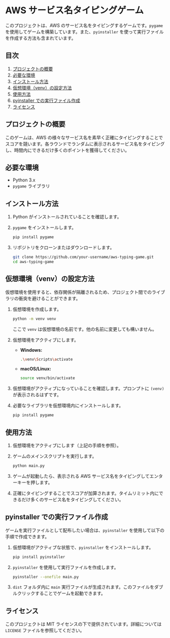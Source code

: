 # AWS サービス名タイピングゲーム

このプロジェクトは、AWS のサービス名をタイピングするゲームです。`pygame` を使用してゲームを構築しています。また、`pyinstaller` を使って実行ファイルを作成する方法も含まれています。

## 目次

1. [プロジェクトの概要](#プロジェクトの概要)
2. [必要な環境](#必要な環境)
3. [インストール方法](#インストール方法)
4. [仮想環境（venv）の設定方法](#仮想環境venvの設定方法)
5. [使用方法](#使用方法)
6. [pyinstaller での実行ファイル作成](#pyinstallerでの実行ファイル作成)
7. [ライセンス](#ライセンス)

## プロジェクトの概要

このゲームは、AWS の様々なサービス名を素早く正確にタイピングすることでスコアを競います。各ラウンドでランダムに表示されるサービス名をタイピングし、時間内にできるだけ多くのポイントを獲得してください。

## 必要な環境

- Python 3.x
- `pygame` ライブラリ

## インストール方法

1. Python がインストールされていることを確認します。

2. `pygame` をインストールします。

   ```bash
   pip install pygame
   ```

3. リポジトリをクローンまたはダウンロードします。

   ```bash
   git clone https://github.com/your-username/aws-typing-game.git
   cd aws-typing-game
   ```

## 仮想環境（venv）の設定方法

仮想環境を使用すると、依存関係が隔離されるため、プロジェクト間でのライブラリの衝突を避けることができます。

1. 仮想環境を作成します。

   ```bash
   python -m venv venv
   ```

   ここで `venv` は仮想環境の名前です。他の名前に変更しても構いません。

2. 仮想環境をアクティブにします。

   - **Windows:**

     ```bash
     .\venv\Scripts\activate
     ```

   - **macOS/Linux:**

     ```bash
     source venv/bin/activate
     ```

3. 仮想環境がアクティブになっていることを確認します。プロンプトに `(venv)` が表示されるはずです。

4. 必要なライブラリを仮想環境内にインストールします。

   ```bash
   pip install pygame
   ```

## 使用方法

1. 仮想環境をアクティブにします（上記の手順を参照）。

2. ゲームのメインスクリプトを実行します。

   ```bash
   python main.py
   ```

3. ゲームが起動したら、表示される AWS サービス名をタイピングしてエンターキーを押します。

4. 正確にタイピングすることでスコアが加算されます。タイムリミット内にできるだけ多くのサービス名をタイピングしてください。

## pyinstaller での実行ファイル作成

ゲームを実行ファイルとして配布したい場合は、`pyinstaller` を使用して以下の手順で作成できます。

1. 仮想環境がアクティブな状態で、`pyinstaller` をインストールします。

   ```bash
   pip install pyinstaller
   ```

2. `pyinstaller` を使用して実行ファイルを作成します。

   ```bash
   pyinstaller --onefile main.py
   ```

3. `dist` フォルダ内に `main` 実行ファイルが生成されます。このファイルをダブルクリックすることでゲームを起動できます。

## ライセンス

このプロジェクトは MIT ライセンスの下で提供されています。詳細については `LICENSE` ファイルを参照してください。
